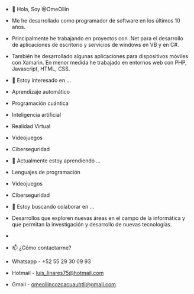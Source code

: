 - 👋 Hola, Soy @OmeOllin
- Me he desarrollado como programador de software en los últimos 10 años. 
- Principalmente he trabajando en proyectos con .Net para el desarrollo de aplicaciones de escritorio y servicios de windows en VB y en C#.
- También he desarrollado algunas aplicaciones para dispositivos móviles con Xamarin. En menor medida he trabajado en entornos web con PHP, Javascript, HTML, CSS.

- 👀 Estoy interesado en ...
- Aprendizaje automático
- Programación cuántica
- Inteligencia artificial
- Realidad Virtual
- Videojuegos
- Ciberseguridad

- 🌱 Actualmente estoy aprendiendo ...
- Lenguajes de programación
- Videojuegos
- Ciberseguridad

- 💞️ Estoy buscando colaborar en ...
- Desarrollos que exploren nuevas áreas en el campo de la informática y que permitan la investigación y desarrollo de nuevas tecnologías.
- 
- 📫 ¿Cómo contactarme?
- Whatsapp - +52 55 29 30 09 93
-  Hotmail - luis_linares75@hotmail.com
-    Gmail - omeollincozcacuauhtli@gmail.com

<!---
OmeOllin/OmeOllin is a ✨ special ✨ repository because its `README.md` (this file) appears on your GitHub profile.
You can click the Preview link to take a look at your changes.
--->

